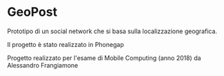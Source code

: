 # GeoPost

Prototipo di un social network che si basa sulla localizzazione geografica.

Il progetto è stato realizzato in Phonegap

Progetto realizzato per l'esame di Mobile Computing (anno 2018) da Alessandro Frangiamone
